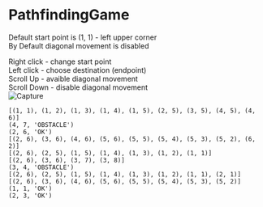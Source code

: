 # PathfindingGame

Default start point is (1, 1) - left upper corner   
By Default diagonal movement is disabled  

Right click - change start point   
Left click - choose destination (endpoint)   
Scroll Up - avaible diagonal movement   
Scroll Down - disable diagonal movement   
![Capture](https://user-images.githubusercontent.com/18172067/154354931-ccc260cb-1674-4b5b-a376-8a7ee05b63f0.PNG)

```
[(1, 1), (1, 2), (1, 3), (1, 4), (1, 5), (2, 5), (3, 5), (4, 5), (4, 6)]
(4, 7, 'OBSTACLE')
(2, 6, 'OK')
[(2, 6), (3, 6), (4, 6), (5, 6), (5, 5), (5, 4), (5, 3), (5, 2), (6, 2)]
[(2, 6), (2, 5), (1, 5), (1, 4), (1, 3), (1, 2), (1, 1)]
[(2, 6), (3, 6), (3, 7), (3, 8)]
(3, 4, 'OBSTACLE')
[(2, 6), (2, 5), (1, 5), (1, 4), (1, 3), (1, 2), (1, 1), (2, 1)]
[(2, 6), (3, 6), (4, 6), (5, 6), (5, 5), (5, 4), (5, 3), (5, 2)]
(1, 1, 'OK')
(2, 3, 'OK')
```
